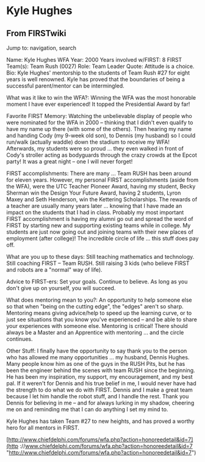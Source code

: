 # Kyle Hughes

## From FIRSTwiki

Jump to: navigation, search

Name: Kyle Hughes WFA Year: 2000 Years involved w/FIRST: 8 FIRST Team(s): Team Rush (0027) Role: Team Leader Quote: Attitude is a choice. Bio: Kyle Hughes' mentorship to the students of Team Rush #27 for eight years is well renowned. Kyle has proved that the boundaries of being a successful parent/mentor can be intermingled.

What was it like to win the WFA?: Winning the WFA was the most honorable moment I have ever experienced! It topped the Presidential Award by far!

Favorite FIRST Memory: Watching the unbelievable display of people who were nominated for the WFA in 2000 – thinking that I didn't even qualify to have my name up there (with some of the others). Then hearing my name and handing Cody (my 9-week old son), to Dennis (my husband) so I could run/walk (actually waddle) down the stadium to receive my WFA! Afterwards, my students were so proud ... they even walked in front of Cody's stroller acting as bodyguards through the crazy crowds at the Epcot party! It was a great night – one I will never forget!

FIRST accomplishments: There are many ... Team RUSH has been around for eleven years. However, my personal FIRST accomplishments (aside from the WFA), were the UTC Teacher Pioneer Award, having my student, Becky Sherman win the Design Your Future Award, having 2 students, Lyron Maxey and Seth Henderson, win the Kettering Scholarships. The rewards of a teacher are usually many years later ... knowing that I have made an impact on the students that I had in class. Probably my most important FIRST accomplishment is having my alumni go out and spread the word of FIRST by starting new and supporting existing teams while in college. My students are just now going out and joining teams with their new places of employment (after college)! The incredible circle of life ... this stuff does pay off.

What are you up to these days: Still teaching mathematics and technology. Still coaching FIRST – Team RUSH. Still raising 3 kids (who believe FIRST and robots are a "normal" way of life).

Advice to FIRST-ers: Set your goals. Continue to believe. As long as you don't give up on yourself, you will succeed.

What does mentoring mean to you?: An opportunity to help someone else so that when "being on the cutting edge", the "edges" aren't so sharp. Mentoring means giving advice/help to speed up the learning curve, or to just see situations that you know you've experienced – and be able to share your experiences with someone else. Mentoring is critical! There should always be a Master and an Apprentice with mentoring ... and the circle continues.

Other Stuff: I finally have the opportunity to say thank you to the person who has allowed me many opportunities ... my husband, Dennis Hughes. Many people know him as one of the guys in the RUSH Pits, but he has been the engineer behind the scenes with team RUSH since the beginning. He has been my inspiration, my support, my encouragement, and my best pal. If it weren't for Dennis and his true belief in me, I would never have had the strength to do what we do with FIRST. Dennis and I make a great team because I let him handle the robot stuff, and I handle the rest. Thank you Dennis for believing in me – and for always lurking in my shadow, cheering me on and reminding me that I can do anything I set my mind to.

Kyle Hughes has taken Team #27 to new heights, and has proved a worthy hero for all mentors in FIRST.

[http://www.chiefdelphi.com/forums/wfa.php?action=honoreedetail&id=7](http
://www.chiefdelphi.com/forums/wfa.php?action=honoreedetail&id=7 "http://www.chiefdelphi.com/forums/wfa.php?action=honoreedetail&id=7")
